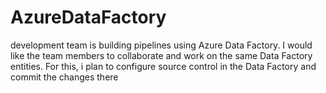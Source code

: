 # AzureDataFactory
 development team is building pipelines using Azure Data Factory. I would like the team members to collaborate and work on the same Data Factory entities. For this, i plan to configure source control in the Data Factory and commit the changes there
